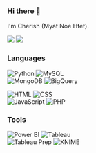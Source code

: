 ### Hi there 👋

I'm Cherish (Myat Noe Htet).

[![](https://img.shields.io/badge/-Website-peru)](https://myatnoehtetmm.wixsite.com/index)
[![](https://img.shields.io/badge/-Linkedin-blue)](https://www.linkedin.com/in/myatnoehtet/)


<!---
![](profile.gif)
--->

### Languages
![Python](https://img.shields.io/badge/-Python-000?&logo=Python)
![MySQL](https://img.shields.io/badge/-MySQL-000?&logo=MySQL&logoColor=fff)
<br>
![MongoDB](https://img.shields.io/badge/-MongoDB-000?&logo=MongoDB)
![BigQuery](https://img.shields.io/badge/-BigQuery-000?&logo=BigQuery)

![HTML](https://img.shields.io/badge/-HTML-000?&logo=HTML5)
![CSS](https://img.shields.io/badge/-CSS-000?&logo=CSS3)
<br>
![JavaScript](https://img.shields.io/badge/-JavaScript-000?&logo=JavaScript)
![PHP](https://img.shields.io/badge/-PHP-000?&logo=PHP)

### Tools
![Power BI](https://img.shields.io/badge/-Power%20BI-000?&logo=Power-Bi)
![Tableau](https://img.shields.io/badge/-Tableau-000?&logo=Tableau)
<br>
![Tableau Prep](https://img.shields.io/badge/-Tableau%20Prep-000?&logo=Tableau-Prep)
![KNIME](https://img.shields.io/badge/-KNIME-000?&logo=Knime)


<!---
cherish-noe/cherish-noe is a ✨ special ✨ repository because its `README.md` (this file) appears on your GitHub profile.
You can click the Preview link to take a look at your changes.
--->
